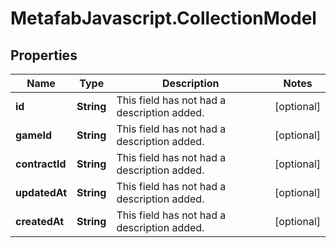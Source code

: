 # MetafabJavascript.CollectionModel

## Properties

Name | Type | Description | Notes
------------ | ------------- | ------------- | -------------
**id** | **String** | This field has not had a description added. | [optional] 
**gameId** | **String** | This field has not had a description added. | [optional] 
**contractId** | **String** | This field has not had a description added. | [optional] 
**updatedAt** | **String** | This field has not had a description added. | [optional] 
**createdAt** | **String** | This field has not had a description added. | [optional] 


